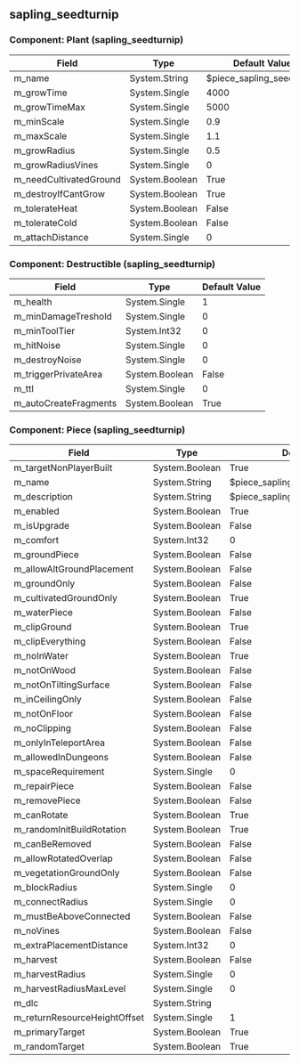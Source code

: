 ## sapling_seedturnip

### Component: Plant (sapling_seedturnip)

|Field|Type|Default Value|
|---|---|---|
|m_name|System.String|$piece_sapling_seedturnip|
|m_growTime|System.Single|4000|
|m_growTimeMax|System.Single|5000|
|m_minScale|System.Single|0.9|
|m_maxScale|System.Single|1.1|
|m_growRadius|System.Single|0.5|
|m_growRadiusVines|System.Single|0|
|m_needCultivatedGround|System.Boolean|True|
|m_destroyIfCantGrow|System.Boolean|True|
|m_tolerateHeat|System.Boolean|False|
|m_tolerateCold|System.Boolean|False|
|m_attachDistance|System.Single|0|

### Component: Destructible (sapling_seedturnip)

|Field|Type|Default Value|
|---|---|---|
|m_health|System.Single|1|
|m_minDamageTreshold|System.Single|0|
|m_minToolTier|System.Int32|0|
|m_hitNoise|System.Single|0|
|m_destroyNoise|System.Single|0|
|m_triggerPrivateArea|System.Boolean|False|
|m_ttl|System.Single|0|
|m_autoCreateFragments|System.Boolean|True|

### Component: Piece (sapling_seedturnip)

|Field|Type|Default Value|
|---|---|---|
|m_targetNonPlayerBuilt|System.Boolean|True|
|m_name|System.String|$piece_sapling_seedturnip|
|m_description|System.String|$piece_sapling_seedturnip_description|
|m_enabled|System.Boolean|True|
|m_isUpgrade|System.Boolean|False|
|m_comfort|System.Int32|0|
|m_groundPiece|System.Boolean|False|
|m_allowAltGroundPlacement|System.Boolean|False|
|m_groundOnly|System.Boolean|False|
|m_cultivatedGroundOnly|System.Boolean|True|
|m_waterPiece|System.Boolean|False|
|m_clipGround|System.Boolean|True|
|m_clipEverything|System.Boolean|False|
|m_noInWater|System.Boolean|True|
|m_notOnWood|System.Boolean|False|
|m_notOnTiltingSurface|System.Boolean|False|
|m_inCeilingOnly|System.Boolean|False|
|m_notOnFloor|System.Boolean|False|
|m_noClipping|System.Boolean|False|
|m_onlyInTeleportArea|System.Boolean|False|
|m_allowedInDungeons|System.Boolean|False|
|m_spaceRequirement|System.Single|0|
|m_repairPiece|System.Boolean|False|
|m_removePiece|System.Boolean|False|
|m_canRotate|System.Boolean|True|
|m_randomInitBuildRotation|System.Boolean|True|
|m_canBeRemoved|System.Boolean|False|
|m_allowRotatedOverlap|System.Boolean|False|
|m_vegetationGroundOnly|System.Boolean|False|
|m_blockRadius|System.Single|0|
|m_connectRadius|System.Single|0|
|m_mustBeAboveConnected|System.Boolean|False|
|m_noVines|System.Boolean|False|
|m_extraPlacementDistance|System.Int32|0|
|m_harvest|System.Boolean|False|
|m_harvestRadius|System.Single|0|
|m_harvestRadiusMaxLevel|System.Single|0|
|m_dlc|System.String||
|m_returnResourceHeightOffset|System.Single|1|
|m_primaryTarget|System.Boolean|True|
|m_randomTarget|System.Boolean|True|

